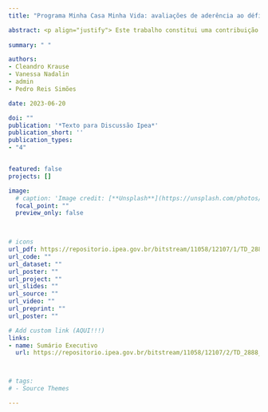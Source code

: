 ```yaml
---
title: "Programa Minha Casa Minha Vida: avaliações de aderência ao déficit habitacional e de acesso a oportunidades urbanas"

abstract: <p align="justify"> Este trabalho constitui uma contribuição do Instituto de Pesquisa Econômica Aplicada (Ipea) à avaliação do Programa Minha Casa Minha Vida (PMCMV), realizada no âmbito do Conselho de Monitoramento e Avaliação de Políticas Públicas (CMAP). A relevância do PMCMV para a provisão habitacional recente bem como para a dinamização econômica do setor imobiliário é inegável. Contudo, restavam dúvidas sobre a focalização do programa em sua faixa voltada para as famílias de mais baixa renda, operada pelo Fundo de Arrendamento Residencial (FAR). Tal questão se refere ao atendimento a mutuários que, em sua situação de moradia anterior, comporiam (ou não) o contingente de famílias em déficit habitacional. Além disso, a produção do programa vem sendo alvo de críticas pela predominância da localização periférica dos conjuntos habitacionais, isto é, em terrenos distantes de empregos e equipamentos urbanos. Esta avaliação buscou trazer respostas para ambas as questões. Em um recorte dos vinte municípios mais populosos do país, foi apurada a existência de déficit habitacional anterior dos mutuários do programa, calculado a partir de registros do Cadastro Único para Programas Sociais do Governo Federal (CadÚnico). No mesmo recorte de municípios, foram medidos indicadores de acessibilidade a empregos e serviços básicos de saúde e educação, alcançáveis a partir de cada um dos empreendimentos do PMCMV/FAR, por meio da utilização da plataforma do projeto Acesso a Oportunidades, do Ipea. Os principais resultados permitem medir a aderência do programa ao déficit habitacional, e encontrou-se que cerca de 31% dos mutuários estariam em situação de déficit habitacional em sua moradia anterior. A incidência do déficit habitacional foi 43% maior entre os mutuários do PMCMV/FAR do que entre as famílias que não foram beneficiadas pelo programa. Tal achado pode indicar que, de modo geral, houve uma boa focalização dos beneficiários, ainda que haja espaço para melhorias. Relativamente ao acesso a oportunidades, os principais resultados apontam que, em quase todas as cidades que foram objeto de análise, os valores mostrados pelos empreendimentos do PMCMV/FAR foram piores quando comparados à acessibilidade média de pessoas que moram em favelas (aglomerados subnormais) ou em domicílios de baixa renda (até um salário mínimo per capita). Embora essas diferenças também estejam presentes no acesso a escolas e serviços de saúde, os piores resultados se mostram na dimensão do acesso aos empregos. Sugere-se que oportunidades de melhoria estariam tanto na maior integração entre políticas habitacionais e de transporte como em políticas públicas que mitigassem a segregação espacial, por meio da utilização de terrenos mais bem localizados, relativamente à oferta de empregos nessas grandes cidades para a produção de empreendimentos habitacionais de interesse social. Tal opção poderia incluir terrenos ociosos de propriedade da União.</p>
  
summary: " "

authors:
- Cleandro Krause
- Vanessa Nadalin
- admin
- Pedro Reis Simões

date: 2023-06-20

doi: ""
publication: '*Texto para Discussão Ipea*'
publication_short: ''
publication_types:
- "4"


featured: false
projects: []

image:
  # caption: 'Image credit: [**Unsplash**](https://unsplash.com/photos/jdD8gXaTZsc)'
  focal_point: ""
  preview_only: false


  
# icons
url_pdf: https://repositorio.ipea.gov.br/bitstream/11058/12107/1/TD_2888_web.pdf
url_code: ""
url_dataset: ""
url_poster: ""
url_project: ""
url_slides: ""
url_source: ""
url_video: ""
url_preprint: ""
url_poster: ""

# Add custom link (AQUI!!!)
links:
- name: Sumário Executivo
  url: https://repositorio.ipea.gov.br/bitstream/11058/12107/2/TD_2888_sumex.pdf



# tags:
# - Source Themes

---
```

